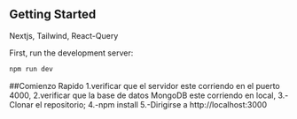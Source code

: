 

## Getting Started

Nextjs, Tailwind, React-Query

First, run the development server:

```bash
npm run dev

```
##Comienzo Rapido
1.verificar que el servidor este corriendo en el puerto 4000,
2.verificar que la base de datos MongoDB este corriendo en local,
3.-Clonar el repositorio;
4.-npm install 
5.-Dirigirse a http://localhost:3000


